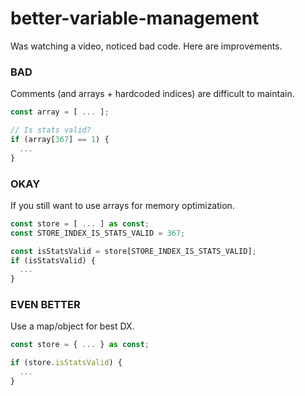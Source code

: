 # better-variable-management

Was watching a video, noticed bad code. Here are improvements.

### BAD

Comments (and arrays + hardcoded indices) are difficult to maintain.

```js
const array = [ ... ];

// Is stats valid?
if (array[367] == 1) {
  ...
}
```

### OKAY

If you still want to use arrays for memory optimization.

```js
const store = [ ... ] as const;
const STORE_INDEX_IS_STATS_VALID = 367;

const isStatsValid = store[STORE_INDEX_IS_STATS_VALID];
if (isStatsValid) {
  ...
}
```

### EVEN BETTER

Use a map/object for best DX.

```js
const store = { ... } as const;

if (store.isStatsValid) {
  ...
}
```
